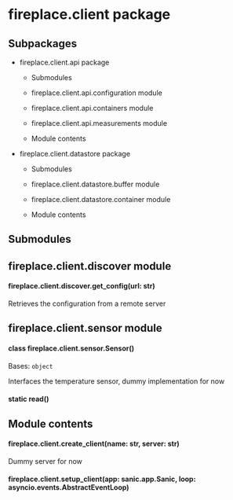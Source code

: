 # fireplace.client package

## Subpackages

* fireplace.client.api package

  * Submodules

  * fireplace.client.api.configuration module

  * fireplace.client.api.containers module

  * fireplace.client.api.measurements module

  * Module contents

* fireplace.client.datastore package

  * Submodules

  * fireplace.client.datastore.buffer module

  * fireplace.client.datastore.container module

  * Module contents


## Submodules

## fireplace.client.discover module


#### fireplace.client.discover.get_config(url: str)
Retrieves the configuration from a remote server

## fireplace.client.sensor module


#### class fireplace.client.sensor.Sensor()
Bases: `object`

Interfaces the temperature sensor, dummy implementation for now


#### static read()
## Module contents


#### fireplace.client.create_client(name: str, server: str)
Dummy server for now


#### fireplace.client.setup_client(app: sanic.app.Sanic, loop: asyncio.events.AbstractEventLoop)
